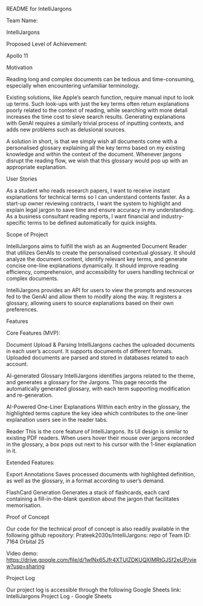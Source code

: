 README for IntelliJargons

Team Name: 

IntelliJargons


Proposed Level of Achievement:

Apollo 11


Motivation 

Reading long and complex documents can be tedious and time-consuming, especially when encountering unfamiliar terminology. 

Existing solutions, like Apple’s search function, require manual input to look up terms. Such look-ups with just the key terms often return explanations poorly related to the context of reading, while searching with more detail increases the time cost to sieve search results. Generating explanations with GenAI requires a similarly trivial process of inputting contexts, and adds new problems such as delusional sources. 

A solution in short, is that we simply wish all documents come with a personalised glossary explaining all the key terms based on my existing knowledge and within the context of the document. Whenever jargons disrupt the reading flow, we wish that this glossary would pop up with an appropriate explanation. 


User Stories

As a student who reads research papers, I want to receive instant explanations for technical terms so I can understand contents faster.
As a start-up owner reviewing contracts, I want the system to highlight and explain legal jargon to save time and ensure accuracy in my understanding.
As a business consultant reading reports, I want financial and industry-specific terms to be defined automatically for quick insights.


Scope of Project

IntelliJargons aims to fulfill the wish as an Augmented Document Reader that utilizes GenAIs to create the personalised contextual glossary. It should analyze the document content, identify relevant key terms, and generate concise one-line explanations dynamically. It should improve reading efficiency, comprehension, and accessibility for users handling technical or complex documents. 

IntelliJargons provides an API for users to view the prompts and resources fed to the GenAI and allow them to modify along the way. It registers a glossary, allowing users to source explanations based on their own preferences.


Features

Core Features (MVP):

Document Upload & Parsing 
IntelliJargons caches the uploaded documents in each user’s account. It supports documents of different formats. Uploaded documents are parsed and stored in databases related to each account.

AI-generated Glossary
IntelliJargons identifies jargons related to the theme, and generates a glossary for the Jargons. This page records the automatically generated glossary, with each term supporting modification and re-generation.

AI-Powered One-Liner Explanations
Within each entry in the glossary, the highlighted terms capture the key idea which contributes to the one-liner explanation users see in the reader tabs.
 
Reader
This is the core feature of IntelliJargons. Its UI design is similar to existing PDF readers. When users hover their mouse over jargons recorded in the glossary, a box pops out next to his cursor with the 1-liner explanation in it. 

Extended Features:

Export Annotations
Saves processed documents with highlighted definition, as well as the glossary, in a format according to user’s demand.

FlashCard Generation
Generates a stack of flashcards, each card containing a fill-in-the-blank question about the jargon that facilitates memorisation. 



Proof of Concept

Our code for the technical proof of concept is also readily available in the following github repository:
Prateek2030s/IntelliJargons: repo of Team ID: 7164 Orbital 25

Video demo:
https://drive.google.com/file/d/1wlNx65Jfr4XTUlZDKUQXIMRtGJSf2eUP/view?usp=sharing

Project Log

Our project log is accessible through the following Google Sheets link:
IntelliJargons Project Log - Google Sheets


